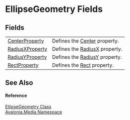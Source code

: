 # EllipseGeometry Fields




## Fields
<table>
<tr>
<td><a href="F_Avalonia_Media_EllipseGeometry_CenterProperty">CenterProperty</a></td>
<td>Defines the <a href="P_Avalonia_Media_EllipseGeometry_Center">Center</a> property.</td>
</tr>
<tr>
<td><a href="F_Avalonia_Media_EllipseGeometry_RadiusXProperty">RadiusXProperty</a></td>
<td>Defines the <a href="P_Avalonia_Media_EllipseGeometry_RadiusX">RadiusX</a> property.</td>
</tr>
<tr>
<td><a href="F_Avalonia_Media_EllipseGeometry_RadiusYProperty">RadiusYProperty</a></td>
<td>Defines the <a href="P_Avalonia_Media_EllipseGeometry_RadiusY">RadiusY</a> property.</td>
</tr>
<tr>
<td><a href="F_Avalonia_Media_EllipseGeometry_RectProperty">RectProperty</a></td>
<td>Defines the <a href="P_Avalonia_Media_EllipseGeometry_Rect">Rect</a> property.</td>
</tr>
</table>

## See Also


#### Reference
<a href="T_Avalonia_Media_EllipseGeometry">EllipseGeometry Class</a>  
<a href="N_Avalonia_Media">Avalonia.Media Namespace</a>  

